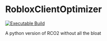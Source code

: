 # RobloxClientOptimizer

[![Executable Build](https://github.com/mobyCS/RobloxClientOptimizer/actions/workflows/CD.yml/badge.svg)](https://github.com/mobyCS/RobloxClientOptimizer/actions/workflows/CD.yml)


A python version of RCO2 without all the bloat
